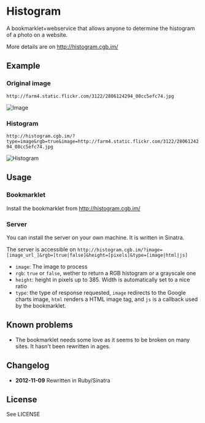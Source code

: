 # Histogram

A bookmarklet+webservice that allows anyone to determine the histogram of a photo on a website.

More details are on http://histogram.cgb.im/

## Example

### Original image

`http://farm4.static.flickr.com/3122/2806124294_08cc5efc74.jpg`

![Image](http://farm4.static.flickr.com/3122/2806124294_08cc5efc74.jpg)

### Histogram

`http://histogram.cgb.im/?type=image&rgb=true&image=http://farm4.static.flickr.com/3122/2806124294_08cc5efc74.jpg`

![Histogram](https://chart.googleapis.com/chart?cht=ls&chd=s:AAAAAAAABBCCDDEFFGGHHHHGGFEEEDDEEEFFHIJLOQUZaYXWXXYURRRQMLJIHFFFEEDDCCCCCBCBBBBBBBBBB,AAAAAAAAAAAABBBCCDDEFGHIJJKKLLLLMMLLLKJIHGGFEEDDDDDCDEFHJLOQYmoeZYZZVSTTQMKIGEFECCCBC,AAAAAAAAABBBCCDDEEEFFFFFFFFFGGHHIIJJKKLLLLLKKJIHFEDCBBBBAAAABBEGMScr9qmnifeVNIFFFDCBB&chco=c21f1fAA,99c274AA,519bc2AA&chls=2,5,0%7C2,5,0%7C2,5,0&chs=353x175)

## Usage

### Bookmarklet

Install the bookmarklet from http://histogram.cgb.im/

### Server

You can install the server on your own machine. It is written in Sinatra.

The server is accessible on `http://histogram.cgb.im/?image=[image_url_]&rgb=[true|false]&height=[pixels]&type=[image|html|js]`

* `image`: The image to process
* `rgb`: `true` or `false`, wether to return a RGB histogram or a grayscale one
* `height`: height in pixels up to 385. Width is automatically set to a nice ratio
* `type`: the type of response requested, `image` redirects to the Google charts image, `html` renders a HTML image tag, and `js` is a callback used by the bookmarklet.

## Known problems

* The bookmarklet needs some love as it seems to be broken on many sites. It hasn't been rewritten in ages.

## Changelog

* **2012-11-09** Rewritten in Ruby/Sinatra

## License

See LICENSE